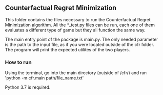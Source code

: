 ## Counterfactual Regret Minimization

This folder contains the files necessary to run the Counterfactual Regret Minimization algorithm. All the *_test.py files can be run,
each one of them evaluates a different type of game but they all function the same way.

The main entry point of the package is main.py. The only needed parameter is the path to the input file, as if you were located outside 
of the cfr folder. The program will print the expected utilites of the two players.

### How to run

Using the terminal, go into the main directory (outside of /cfr/) and run 'python -m cfr.main path/file_name.txt'

Python 3.7 is required.
